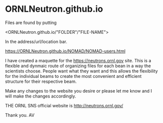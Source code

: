 # ORNLNeutron.github.io

Files are found by putting 

<ORNLNeutron.github.io/"FOLDER"/"FILE-NAME">

In the address/url/location bar. 

https://ORNLNeutron.github.io/NOMAD/NOMAD-users.html

I have created  a maquette for the https://neutrons.ornl.gov site. 
This is a flexible and dynmaic route of organizing files for each bean in a way the scientists choose. 
People want what they want and this allows the flexibility for the individual beams to create the most convenient and efficient structure for their respective beam. 

Make any changes to the website you desire or please let me know and I will make the changes accordingly. 

THE ORNL SNS official website is http://neutrons.ornl.gov/

Thank you.
AV
